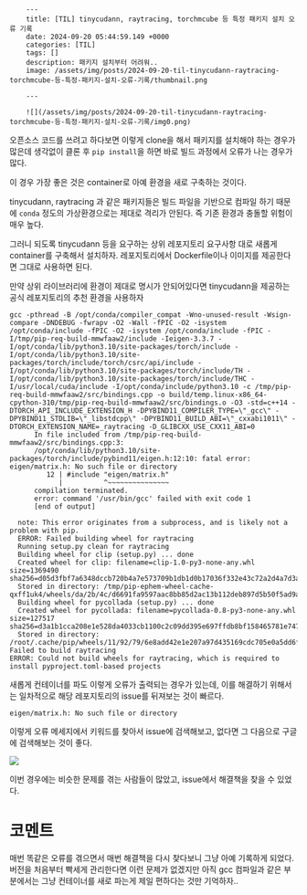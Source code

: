 

        ---
        title: [TIL] tinycudann, raytracing, torchmcube 등 특정 패키지 설치 오류 기록
        date: 2024-09-20 05:44:59.149 +0000
        categories: [TIL]
        tags: []
        description: 패키지 설치부터 어려워..
        image: /assets/img/posts/2024-09-20-til-tinycudann-raytracing-torchmcube-등-특정-패키지-설치-오류-기록/thumbnail.png
        
        ---

        ![](/assets/img/posts/2024-09-20-til-tinycudann-raytracing-torchmcube-등-특정-패키지-설치-오류-기록/img0.png)

오픈소스 코드를 쓰려고 하다보면 이렇게 clone을 해서 패키지를 설치해야 하는 경우가 많은데
생각없이 클론 후 `pip install`을 하면 바로 빌드 과정에서 오류가 나는 경우가 많다.

이 경우 가장 좋은 것은 container로 아예 환경을 새로 구축하는 것이다.

tinycudann, raytracing 과 같은 패키지들은 빌드 파일을 기반으로 컴파일 하기 때문에 `conda` 정도의 가상환경으로는 제대로 격리가 안된다.
즉 기존 환경과 충돌할 위험이 매우 높다.


그러니 되도록 tinycudann 등을 요구하는 상위 레포지토리 요구사항 대로 새롭게 container를 구축해서 설치하자.
레포지토리에서 Dockerfile이나 이미지를 제공한다면 그대로 사용하면 된다.


만약 상위 라이브러리에 환경이 제대로 명시가 안되어있다면 tinycudann을 제공하는 공식 레포지토리의 추천 환경을 사용하자

```
gcc -pthread -B /opt/conda/compiler_compat -Wno-unused-result -Wsign-compare -DNDEBUG -fwrapv -O2 -Wall -fPIC -O2 -isystem /opt/conda/include -fPIC -O2 -isystem /opt/conda/include -fPIC -I/tmp/pip-req-build-mmwfaaw2/include -Ieigen-3.3.7 -I/opt/conda/lib/python3.10/site-packages/torch/include -I/opt/conda/lib/python3.10/site-packages/torch/include/torch/csrc/api/include -I/opt/conda/lib/python3.10/site-packages/torch/include/TH -I/opt/conda/lib/python3.10/site-packages/torch/include/THC -I/usr/local/cuda/include -I/opt/conda/include/python3.10 -c /tmp/pip-req-build-mmwfaaw2/src/bindings.cpp -o build/temp.linux-x86_64-cpython-310/tmp/pip-req-build-mmwfaaw2/src/bindings.o -O3 -std=c++14 -DTORCH_API_INCLUDE_EXTENSION_H -DPYBIND11_COMPILER_TYPE=\"_gcc\" -DPYBIND11_STDLIB=\"_libstdcpp\" -DPYBIND11_BUILD_ABI=\"_cxxabi1011\" -DTORCH_EXTENSION_NAME=_raytracing -D_GLIBCXX_USE_CXX11_ABI=0
      In file included from /tmp/pip-req-build-mmwfaaw2/src/bindings.cpp:3:
      /opt/conda/lib/python3.10/site-packages/torch/include/pybind11/eigen.h:12:10: fatal error: eigen/matrix.h: No such file or directory
         12 | #include "eigen/matrix.h"
            |          ^~~~~~~~~~~~~~~~
      compilation terminated.
      error: command '/usr/bin/gcc' failed with exit code 1
      [end of output]

  note: This error originates from a subprocess, and is likely not a problem with pip.
  ERROR: Failed building wheel for raytracing
  Running setup.py clean for raytracing
  Building wheel for clip (setup.py) ... done
  Created wheel for clip: filename=clip-1.0-py3-none-any.whl size=1369490 sha256=d05d3fbf7a6348dccb720b4a7e573709b1db1d0b17036f332e43c72a2d4a7d3a
  Stored in directory: /tmp/pip-ephem-wheel-cache-qxff1uk4/wheels/da/2b/4c/d6691fa9597aac8bb85d2ac13b112deb897d5b50f5ad9a37e4
  Building wheel for pycollada (setup.py) ... done
  Created wheel for pycollada: filename=pycollada-0.8-py3-none-any.whl size=127517 sha256=d3a1b1cca208e1e528da4033cb1100c2c09dd395e697ffdb8bf158465781e747
  Stored in directory: /root/.cache/pip/wheels/11/92/79/6e8add42e1e207a97d435169cdc705e0a5dd6fb182f4368f3d
Failed to build raytracing
ERROR: Could not build wheels for raytracing, which is required to install pyproject.toml-based projects
```

새롭게 컨테이너를 파도 이렇게 오류가 출력되는 경우가 있는데,
이를 해결하기 위해서는 일차적으로 해당 레포지토리의 issue를 뒤져보는 것이 빠르다.

`eigen/matrix.h: No such file or directory`

이렇게 오류 메세지에서 키워드를 찾아서 issue에 검색해보고, 없다면 그 다음으로 구글에 검색해보는 것이 좋다.

![](/assets/img/posts/2024-09-20-til-tinycudann-raytracing-torchmcube-등-특정-패키지-설치-오류-기록/img1.png)

이번 경우에는 비슷한 문제를 겪는 사람들이 많았고, issue에서 해결책을 찾을 수 있었다.

# 코멘트

매번 똑같은 오류를 겪으면서 매번 해결책을 다시 찾다보니 그냥 아예 기록하게 되었다.
버전을 처음부터 빡세게 관리한다면 이런 문제가 없겠지만 아직 gcc 컴파일과 같은 부분에서는
그냥 컨테이너를 새로 파는게 제일 편하다는 것만 기억하자..

        